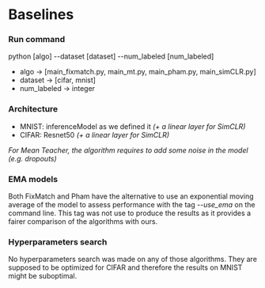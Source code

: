 # Baselines
### Run command
python [algo] --dataset [dataset] --num_labeled [num_labeled]
- algo -> [main_fixmatch.py, main_mt.py, main_pham.py, main_simCLR.py]
- dataset -> [cifar, mnist]
- num_labeled -> integer

### Architecture
- MNIST: inferenceModel as we defined it *(+ a linear layer for SimCLR)*
- CIFAR: Resnet50 *(+ a linear layer for SimCLR)*

*For Mean Teacher, the algorithm requires to add some noise in the model (e.g. dropouts)*

### EMA models
Both FixMatch and Pham have the alternative to use an exponential moving average of the model to assess performance with the tag *--use_ema* on the command line. This tag was not use to produce the results as it provides a fairer comparison of the algorithms with ours.

### Hyperparameters search
No hyperparameters search was made on any of those algorithms. They are supposed to be optimized for CIFAR and therefore the results on MNIST might be suboptimal.






